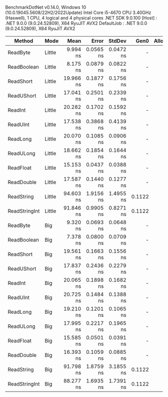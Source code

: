 BenchmarkDotNet v0.14.0, Windows 10 (10.0.19045.5608/22H2/2022Update)
Intel Core i5-4670 CPU 3.40GHz (Haswell), 1 CPU, 4 logical and 4 physical cores
.NET SDK 9.0.100
[Host]     : .NET 9.0.0 (9.0.24.52809), X64 RyuJIT AVX2
DefaultJob : .NET 9.0.0 (9.0.24.52809), X64 RyuJIT AVX2


| Method        | Mode   | Mean      | Error     | StdDev    | Gen0   | Allocated |
|-------------- |------- |----------:|----------:|----------:|-------:|----------:|
| ReadByte      | Little |  9.994 ns | 0.0565 ns | 0.0472 ns |      - |         - |
| ReadBoolean   | Little |  8.175 ns | 0.0879 ns | 0.0822 ns |      - |         - |
| ReadShort     | Little | 19.966 ns | 0.1877 ns | 0.1756 ns |      - |         - |
| ReadUShort    | Little | 17.041 ns | 0.2501 ns | 0.2339 ns |      - |         - |
| ReadInt       | Little | 20.282 ns | 0.1702 ns | 0.1592 ns |      - |         - |
| ReadUInt      | Little | 17.538 ns | 0.3868 ns | 0.4139 ns |      - |         - |
| ReadLong      | Little | 20.070 ns | 0.1085 ns | 0.0906 ns |      - |         - |
| ReadULong     | Little | 18.662 ns | 0.1854 ns | 0.1644 ns |      - |         - |
| ReadFloat     | Little | 15.153 ns | 0.0437 ns | 0.0388 ns |      - |         - |
| ReadDouble    | Little | 17.587 ns | 0.1440 ns | 0.1277 ns |      - |         - |
| ReadString    | Little | 94.603 ns | 1.9156 ns | 1.4955 ns | 0.1122 |     352 B |
| ReadStringInt | Little | 91.846 ns | 0.9905 ns | 0.8271 ns | 0.1122 |     352 B |
| ReadByte      | Big    |  9.320 ns | 0.0693 ns | 0.0648 ns |      - |         - |
| ReadBoolean   | Big    |  7.378 ns | 0.0800 ns | 0.0709 ns |      - |         - |
| ReadShort     | Big    | 19.561 ns | 0.1663 ns | 0.1556 ns |      - |         - |
| ReadUShort    | Big    | 17.837 ns | 0.2436 ns | 0.2279 ns |      - |         - |
| ReadInt       | Big    | 20.065 ns | 0.1898 ns | 0.1682 ns |      - |         - |
| ReadUInt      | Big    | 20.725 ns | 0.1484 ns | 0.1388 ns |      - |         - |
| ReadLong      | Big    | 19.210 ns | 0.1201 ns | 0.1065 ns |      - |         - |
| ReadULong     | Big    | 17.995 ns | 0.2217 ns | 0.1965 ns |      - |         - |
| ReadFloat     | Big    | 15.585 ns | 0.0501 ns | 0.0391 ns |      - |         - |
| ReadDouble    | Big    | 16.393 ns | 0.1059 ns | 0.0885 ns |      - |         - |
| ReadString    | Big    | 91.798 ns | 1.8759 ns | 3.1855 ns | 0.1122 |     352 B |
| ReadStringInt | Big    | 88.277 ns | 1.6935 ns | 1.7391 ns | 0.1122 |     352 B |